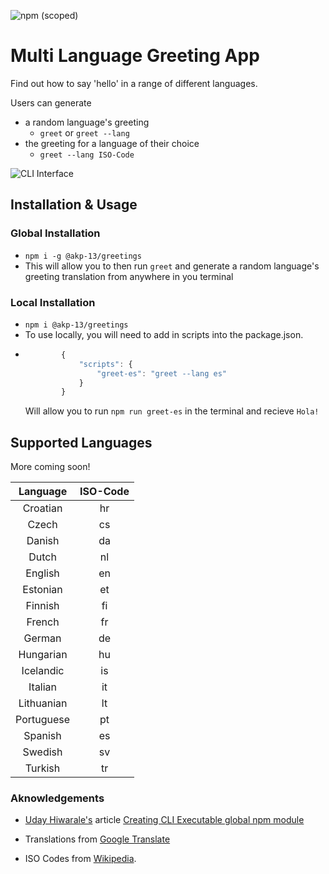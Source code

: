 ![npm (scoped)](https://img.shields.io/npm/v/@akp-13/greetings)

# Multi Language Greeting App

Find out how to say 'hello' in a range of different languages.

Users can generate

-   a random language's greeting
    -   `greet` or `greet --lang`
-   the greeting for a language of their choice
    -   `greet --lang ISO-Code`

![CLI Interface](https://res.cloudinary.com/de8a23w1z/image/upload/v1605203258/greetings/Screenshot_2020-11-12_at_17.47.23_dyqchf.png "CLI Interface")

## Installation & Usage

### Global Installation

-   `npm i -g @akp-13/greetings`
-   This will allow you to then run `greet` and generate a random language's greeting translation from anywhere in you terminal

### Local Installation

-   `npm i @akp-13/greetings`
-   To use locally, you will need to add in scripts into the package.json.
-   ```javascript
            {
                "scripts": {
                    "greet-es": "greet --lang es"
                }
            }
    ```
    Will allow you to run `npm run greet-es` in the terminal and recieve `Hola!`

## Supported Languages

More coming soon!

|  Language  | ISO-Code |
| :--------: | :------: |
|  Croatian  |    hr    |
|   Czech    |    cs    |
|   Danish   |    da    |
|   Dutch    |    nl    |
|  English   |    en    |
|  Estonian  |    et    |
|  Finnish   |    fi    |
|   French   |    fr    |
|   German   |    de    |
| Hungarian  |    hu    |
| Icelandic  |    is    |
|  Italian   |    it    |
| Lithuanian |    lt    |
| Portuguese |    pt    |
|  Spanish   |    es    |
|  Swedish   |    sv    |
|  Turkish   |    tr    |

### Aknowledgements

-   [Uday Hiwarale's](https://medium.com/@thatisuday) article [Creating CLI Executable global npm module](https://medium.com/jspoint/creating-cli-executable-global-npm-module-5ef734febe32)

-   Translations from [Google Translate](https://translate.google.co.uk/)

-   ISO Codes from [Wikipedia](https://en.wikipedia.org/wiki/List_of_ISO_639-1_codes).
